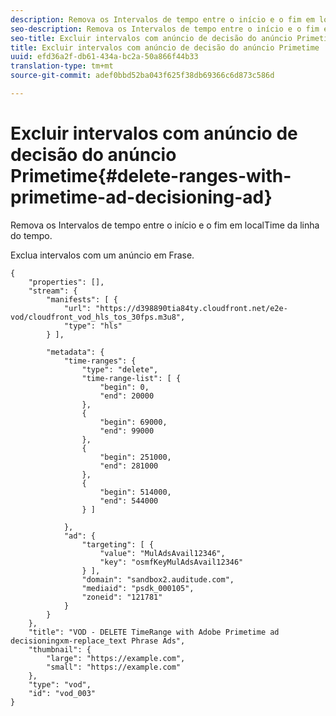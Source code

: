 ```yaml
---
description: Remova os Intervalos de tempo entre o início e o fim em localTime da linha do tempo.
seo-description: Remova os Intervalos de tempo entre o início e o fim em localTime da linha do tempo.
seo-title: Excluir intervalos com anúncio de decisão do anúncio Primetime
title: Excluir intervalos com anúncio de decisão do anúncio Primetime
uuid: efd36a2f-db61-434a-bc2a-50a866f44b33
translation-type: tm+mt
source-git-commit: adef0bbd52ba043f625f38db69366c6d873c586d

---
```



# Excluir intervalos com anúncio de decisão do anúncio Primetime{#delete-ranges-with-primetime-ad-decisioning-ad}

Remova os Intervalos de tempo entre o início e o fim em localTime da linha do tempo.

Exclua intervalos com um anúncio em Frase.

```
{   
    "properties": [],
    "stream": {
        "manifests": [ {
            "url": "https://d398890tia84ty.cloudfront.net/e2e-vod/cloudfront_vod_hls_tos_30fps.m3u8",
            "type": "hls"
        } ],

        "metadata": {
            "time-ranges": {
                "type": "delete",
                "time-range-list": [ {
                    "begin": 0,
                    "end": 20000
                },
                {
                    "begin": 69000,
                    "end": 99000
                },
                {
                    "begin": 251000,
                    "end": 281000
                },
                {
                    "begin": 514000,
                    "end": 544000
                } ]

            },
            "ad": {
                "targeting": [ {
                    "value": "MulAdsAvail12346",
                    "key": "osmfKeyMulAdsAvail12346"
                } ],
                "domain": "sandbox2.auditude.com",
                "mediaid": "psdk_000105",
                "zoneid": "121781"
            }     
        }
    },   
    "title": "VOD - DELETE TimeRange with Adobe Primetime ad decisioningxm-replace_text Phrase Ads",
    "thumbnail": {
        "large": "https://example.com",
        "small": "https://example.com"
    },
    "type": "vod",
    "id": "vod_003"
}
```

